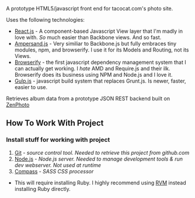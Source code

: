 A prototype HTML5/javascript front end for tacocat.com's photo site.  

Uses the following technologies: 
* [React.js](http://facebook.github.io/react/) - A component-based Javascript View layer that I'm madly in love with.  *So* much easier than Backbone views.  And so fast.
* [Ampersand.js](http://ampersandjs.com/) - Very similiar to Backbone.js but fully embraces tiny modules, npm, and browserify.  I use it for its Models and Routing, not its Views.
* [Browserify](http://browserify.org/) - the first javascript dependency management system that I can actually get working.  I *hate* AMD and Require.js and their ilk.  Browserify does its business using NPM and Node.js and I love it.
* [Gulp.js](http://gulpjs.com/) - javascript build system that replaces Grunt.js.  Is newer, faster, easier to use.

Retrieves album data from a prototype JSON REST backend built on [ZenPhoto](http://www.zenphoto.org/) 


## How To Work With Project

### Install stuff for working with project
1. [Git](http://git-scm.com/) - *source control tool.  Needed to retrieve this project from github.com*
2. [Node.js](http://nodejs.org/) - *Node.js server.  Needed to manage development tools & run dev webserver.  Not used at runtime*
3. [Compass](http://compass-style.org/) - *SASS CSS processor* 
 * This will require installing Ruby.  I highly recommend using [RVM](https://rvm.io/) instead installing Ruby directly.
